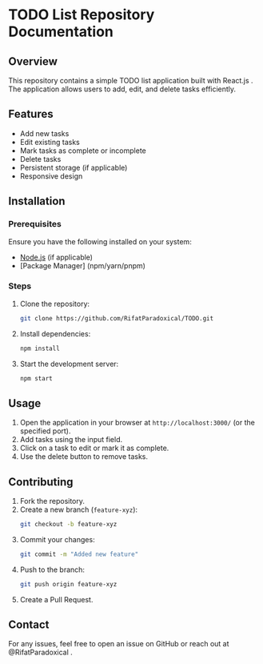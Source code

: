 # TODO List Repository Documentation

## Overview

This repository contains a simple TODO list application built with React.js . The application allows users to add, edit, and delete tasks efficiently.

## Features

- Add new tasks
- Edit existing tasks
- Mark tasks as complete or incomplete
- Delete tasks
- Persistent storage (if applicable)
- Responsive design

## Installation

### Prerequisites

Ensure you have the following installed on your system:

- [Node.js](https://nodejs.org/) (if applicable)
- [Package Manager] (npm/yarn/pnpm)

### Steps

1. Clone the repository:
   ```sh
   git clone https://github.com/RifatParadoxical/TODO.git
   ```
2. Install dependencies:
   ```sh
   npm install
   ```
3. Start the development server:
   ```sh
   npm start
   ```

## Usage

1. Open the application in your browser at `http://localhost:3000/` (or the specified port).
2. Add tasks using the input field.
3. Click on a task to edit or mark it as complete.
4. Use the delete button to remove tasks.

## Contributing

1. Fork the repository.
2. Create a new branch (`feature-xyz`):
   ```sh
   git checkout -b feature-xyz
   ```
3. Commit your changes:
   ```sh
   git commit -m "Added new feature"
   ```
4. Push to the branch:
   ```sh
   git push origin feature-xyz
   ```
5. Create a Pull Request.

## Contact

For any issues, feel free to open an issue on GitHub or reach out at @RifatParadoxical .